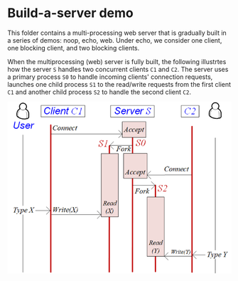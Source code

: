 Build-a-server demo
===

This folder contains a multi-processing web server that is gradually built in a series of demos: noop, echo, web. Under echo, we consider one client, one blocking client, and two blocking clients.

When the multiprocessing (web) server is fully built, the following illustrtes how the server `S` handles two concurrent clients `C1` and `C2`. The server uses a primary process `S0` to handle incoming clients' connection requests, launches one child process `S1` to the read/write requests from the first client `C1` and another child process `S2` to handle the second client `C2`.

![Contract design diagram](nb-server.png)
